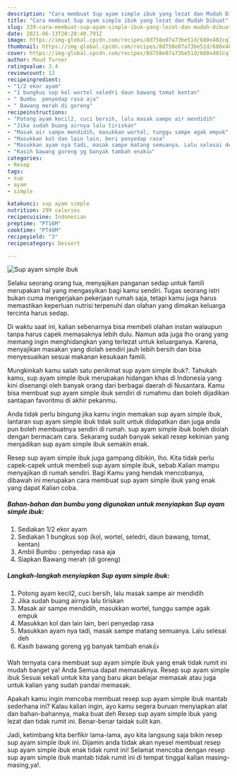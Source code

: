 ```yaml
---
description: "Cara membuat Sup ayam simple ibuk yang lezat dan Mudah Dibuat"
title: "Cara membuat Sup ayam simple ibuk yang lezat dan Mudah Dibuat"
slug: 339-cara-membuat-sup-ayam-simple-ibuk-yang-lezat-dan-mudah-dibuat
date: 2021-06-13T20:20:40.791Z
image: https://img-global.cpcdn.com/recipes/8d758e07a73be51d/680x482cq70/sup-ayam-simple-ibuk-foto-resep-utama.jpg
thumbnail: https://img-global.cpcdn.com/recipes/8d758e07a73be51d/680x482cq70/sup-ayam-simple-ibuk-foto-resep-utama.jpg
cover: https://img-global.cpcdn.com/recipes/8d758e07a73be51d/680x482cq70/sup-ayam-simple-ibuk-foto-resep-utama.jpg
author: Maud Turner
ratingvalue: 3.4
reviewcount: 13
recipeingredient:
- "1/2 ekor ayam"
- "1 bungkus sop kol wortel seledri daun bawang tomat kentan"
- " Bumbu  penyedap rasa aja"
- " Bawang merah di goreng"
recipeinstructions:
- "Potong ayam kecil2, cuci bersih, lalu masak sampe air mendidih"
- "Jika sudah buang airnya lalu tiriskan"
- "Masak air sampe mendidih, masukkan wortel, tunggu sampe agak empuk"
- "Masukkan kol dan lain lain, beri penyedap rasa"
- "Masukkan ayam nya tadi, masak sampe matang semuanya. Lalu selesai deh"
- "Kasih bawang goreng yg banyak tambah enak👍"
categories:
- Resep
tags:
- sup
- ayam
- simple

katakunci: sup ayam simple 
nutrition: 299 calories
recipecuisine: Indonesian
preptime: "PT16M"
cooktime: "PT48M"
recipeyield: "3"
recipecategory: Dessert

---
```



![Sup ayam simple ibuk](https://img-global.cpcdn.com/recipes/8d758e07a73be51d/680x482cq70/sup-ayam-simple-ibuk-foto-resep-utama.jpg)

Selaku seorang orang tua, menyajikan panganan sedap untuk famili merupakan hal yang mengasyikan bagi kamu sendiri. Tugas seorang istri bukan cuma mengerjakan pekerjaan rumah saja, tetapi kamu juga harus memastikan keperluan nutrisi terpenuhi dan olahan yang dimakan keluarga tercinta harus sedap.

Di waktu  saat ini, kalian sebenarnya bisa membeli olahan instan walaupun tanpa harus capek memasaknya lebih dulu. Namun ada juga lho orang yang memang ingin menghidangkan yang terlezat untuk keluarganya. Karena, menyajikan masakan yang diolah sendiri jauh lebih bersih dan bisa menyesuaikan sesuai makanan kesukaan famili. 



Mungkinkah kamu salah satu penikmat sup ayam simple ibuk?. Tahukah kamu, sup ayam simple ibuk merupakan hidangan khas di Indonesia yang kini disenangi oleh banyak orang dari berbagai daerah di Nusantara. Kamu bisa membuat sup ayam simple ibuk sendiri di rumahmu dan boleh dijadikan santapan favoritmu di akhir pekanmu.

Anda tidak perlu bingung jika kamu ingin memakan sup ayam simple ibuk, lantaran sup ayam simple ibuk tidak sulit untuk didapatkan dan juga anda pun boleh membuatnya sendiri di rumah. sup ayam simple ibuk boleh diolah dengan bermacam cara. Sekarang sudah banyak sekali resep kekinian yang menjadikan sup ayam simple ibuk semakin enak.

Resep sup ayam simple ibuk juga gampang dibikin, lho. Kita tidak perlu capek-capek untuk membeli sup ayam simple ibuk, sebab Kalian mampu menyajikan di rumah sendiri. Bagi Kamu yang hendak mencobanya, dibawah ini merupakan cara membuat sup ayam simple ibuk yang enak yang dapat Kalian coba.

<!--inarticleads1-->

##### Bahan-bahan dan bumbu yang digunakan untuk menyiapkan Sup ayam simple ibuk:

1. Sediakan 1/2 ekor ayam
1. Sediakan 1 bungkus sop (kol, wortel, seledri, daun bawang, tomat, kentan)
1. Ambil  Bumbu : penyedap rasa aja
1. Siapkan  Bawang merah (di goreng)




<!--inarticleads2-->

##### Langkah-langkah menyiapkan Sup ayam simple ibuk:

1. Potong ayam kecil2, cuci bersih, lalu masak sampe air mendidih
1. Jika sudah buang airnya lalu tiriskan
1. Masak air sampe mendidih, masukkan wortel, tunggu sampe agak empuk
1. Masukkan kol dan lain lain, beri penyedap rasa
1. Masukkan ayam nya tadi, masak sampe matang semuanya. Lalu selesai deh
1. Kasih bawang goreng yg banyak tambah enak👍




Wah ternyata cara membuat sup ayam simple ibuk yang enak tidak rumit ini mudah banget ya! Anda Semua dapat memasaknya. Resep sup ayam simple ibuk Sesuai sekali untuk kita yang baru akan belajar memasak atau juga untuk kalian yang sudah pandai memasak.

Apakah kamu ingin mencoba membuat resep sup ayam simple ibuk mantab sederhana ini? Kalau kalian ingin, ayo kamu segera buruan menyiapkan alat dan bahan-bahannya, maka buat deh Resep sup ayam simple ibuk yang lezat dan tidak rumit ini. Benar-benar taidak sulit kan. 

Jadi, ketimbang kita berfikir lama-lama, ayo kita langsung saja bikin resep sup ayam simple ibuk ini. Dijamin anda tiidak akan nyesel membuat resep sup ayam simple ibuk enak tidak rumit ini! Selamat mencoba dengan resep sup ayam simple ibuk mantab tidak rumit ini di tempat tinggal kalian masing-masing,ya!.

